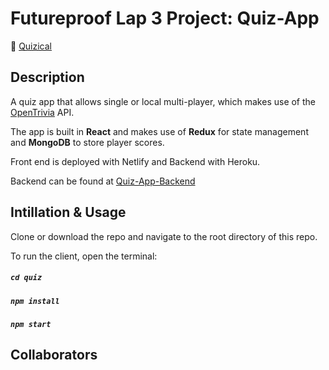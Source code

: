 # Futureproof Lap 3 Project: Quiz-App

:game_die: [Quizical](quizzicalproject.netlify.app)

## Description

A quiz app that allows single or local multi-player, which makes use of the [OpenTrivia](https://opentdb.com/)
 API.
 
The app is built in **React** and makes use of **Redux** for state management and **MongoDB** to store player scores.

Front end is deployed with Netlify and Backend with Heroku.

Backend can be found at [Quiz-App-Backend](https://github.com/Pilks-pixel/Quiz-App-Backend)

## Intillation & Usage

Clone or download the repo and navigate to the root directory of this repo.

To run the client, open the terminal:

##### `cd quiz`

##### `npm install`

##### `npm start`


## Collaborators

